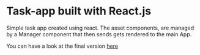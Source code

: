 # Task-app built with React.js

Simple task app created using react. The asset components, are managed by a Manager component that then sends gets rendered to the main App.

You can have a look at the final version
<a href="http://budy6991.github.io/react-task-app">here</a>
